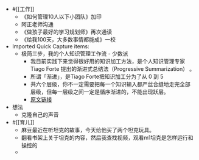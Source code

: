 - #[[工作]]
    - 《如何管理10人以下小团队》加印
    - 阿正老师沟通
    - 《做孩子最好的学习规划师》再次通读
    - 《给我100天，大多数事情都能成》一校
- Imported Quick Capture items:
    - 极简三步，我的个人知识管理工作流 - 少数派
        - 我目前实践下来觉得很好用的知识加工方法，是个人知识管理专家 Tiago Forte 提出的渐进式总结法（Progressive Summarization） 。
        - 所谓「渐进」，是Tiago Forte把知识加工分为了从 0 到 5
        - 共六个层级，你不一定需要把每一个知识输入都严丝合缝地走完全部层级，但每一层级之间一定是循序渐进的，不能出现跃层。
        - [原文链接](https://sspai.com/post/81926)
- 想法
    - 克隆自己的声音
- #[[育儿]]
    - 麻豆最近在听坦克的故事，今天给他买了两个坦克玩具。
    - 翻看书架上关于坦克的内容，然后我查找视频，观看m1坦克是怎样运行和操控的
    - 

